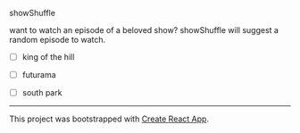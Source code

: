 showShuffle

want to watch an episode of a beloved show?
showShuffle will suggest a random episode to watch.




- [ ] king of the hill
- [ ] futurama
- [ ] south park








---
This project was bootstrapped with [Create React App](https://github.com/facebook/create-react-app).
